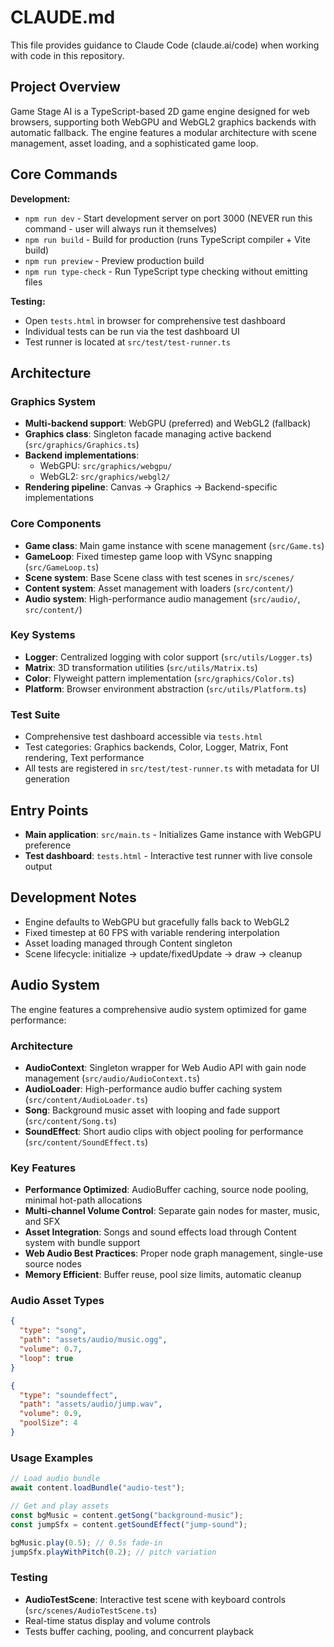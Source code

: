 # CLAUDE.md

This file provides guidance to Claude Code (claude.ai/code) when working with code in this repository.

## Project Overview

Game Stage AI is a TypeScript-based 2D game engine designed for web browsers, supporting both WebGPU and WebGL2 graphics backends with automatic fallback. The engine features a modular architecture with scene management, asset loading, and a sophisticated game loop.

## Core Commands

**Development:**

- `npm run dev` - Start development server on port 3000 (NEVER run this command - user will always run it themselves)
- `npm run build` - Build for production (runs TypeScript compiler + Vite build)
- `npm run preview` - Preview production build
- `npm run type-check` - Run TypeScript type checking without emitting files

**Testing:**

- Open `tests.html` in browser for comprehensive test dashboard
- Individual tests can be run via the test dashboard UI
- Test runner is located at `src/test/test-runner.ts`

## Architecture

### Graphics System

- **Multi-backend support**: WebGPU (preferred) and WebGL2 (fallback)
- **Graphics class**: Singleton facade managing active backend (`src/graphics/Graphics.ts`)
- **Backend implementations**:
  - WebGPU: `src/graphics/webgpu/`
  - WebGL2: `src/graphics/webgl2/`
- **Rendering pipeline**: Canvas → Graphics → Backend-specific implementations

### Core Components

- **Game class**: Main game instance with scene management (`src/Game.ts`)
- **GameLoop**: Fixed timestep game loop with VSync snapping (`src/GameLoop.ts`)
- **Scene system**: Base Scene class with test scenes in `src/scenes/`
- **Content system**: Asset management with loaders (`src/content/`)
- **Audio system**: High-performance audio management (`src/audio/`, `src/content/`)

### Key Systems

- **Logger**: Centralized logging with color support (`src/utils/Logger.ts`)
- **Matrix**: 3D transformation utilities (`src/utils/Matrix.ts`)
- **Color**: Flyweight pattern implementation (`src/graphics/Color.ts`)
- **Platform**: Browser environment abstraction (`src/utils/Platform.ts`)

### Test Suite

- Comprehensive test dashboard accessible via `tests.html`
- Test categories: Graphics backends, Color, Logger, Matrix, Font rendering, Text performance
- All tests are registered in `src/test/test-runner.ts` with metadata for UI generation

## Entry Points

- **Main application**: `src/main.ts` - Initializes Game instance with WebGPU preference
- **Test dashboard**: `tests.html` - Interactive test runner with live console output

## Development Notes

- Engine defaults to WebGPU but gracefully falls back to WebGL2
- Fixed timestep at 60 FPS with variable rendering interpolation
- Asset loading managed through Content singleton
- Scene lifecycle: initialize → update/fixedUpdate → draw → cleanup

## Audio System

The engine features a comprehensive audio system optimized for game performance:

### **Architecture**

- **AudioContext**: Singleton wrapper for Web Audio API with gain node management (`src/audio/AudioContext.ts`)
- **AudioLoader**: High-performance audio buffer caching system (`src/content/AudioLoader.ts`)
- **Song**: Background music asset with looping and fade support (`src/content/Song.ts`)
- **SoundEffect**: Short audio clips with object pooling for performance (`src/content/SoundEffect.ts`)

### **Key Features**

- **Performance Optimized**: AudioBuffer caching, source node pooling, minimal hot-path allocations
- **Multi-channel Volume Control**: Separate gain nodes for master, music, and SFX
- **Asset Integration**: Songs and sound effects load through Content system with bundle support
- **Web Audio Best Practices**: Proper node graph management, single-use source nodes
- **Memory Efficient**: Buffer reuse, pool size limits, automatic cleanup

### **Audio Asset Types**

```json
{
  "type": "song",
  "path": "assets/audio/music.ogg",
  "volume": 0.7,
  "loop": true
}

{
  "type": "soundeffect",
  "path": "assets/audio/jump.wav",
  "volume": 0.9,
  "poolSize": 4
}
```

### **Usage Examples**

```typescript
// Load audio bundle
await content.loadBundle("audio-test");

// Get and play assets
const bgMusic = content.getSong("background-music");
const jumpSfx = content.getSoundEffect("jump-sound");

bgMusic.play(0.5); // 0.5s fade-in
jumpSfx.playWithPitch(0.2); // pitch variation
```

### **Testing**

- **AudioTestScene**: Interactive test scene with keyboard controls (`src/scenes/AudioTestScene.ts`)
- Real-time status display and volume controls
- Tests buffer caching, pooling, and concurrent playback
